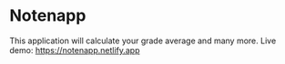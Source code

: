 # Notenapp
This application will calculate your grade average and many more.
Live demo: https://notenapp.netlify.app
